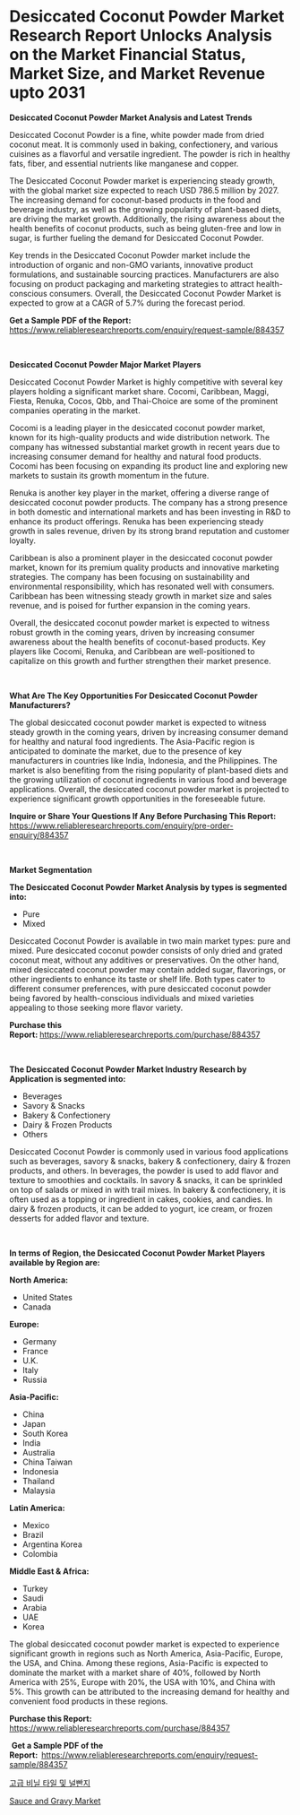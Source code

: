 <p><h1>Desiccated Coconut Powder Market Research Report Unlocks Analysis on the Market Financial Status, Market Size, and Market Revenue upto 2031</h1></p><p><strong>Desiccated Coconut Powder Market Analysis and Latest Trends</strong></p>
<p><p>Desiccated Coconut Powder is a fine, white powder made from dried coconut meat. It is commonly used in baking, confectionery, and various cuisines as a flavorful and versatile ingredient. The powder is rich in healthy fats, fiber, and essential nutrients like manganese and copper.</p><p>The Desiccated Coconut Powder market is experiencing steady growth, with the global market size expected to reach USD 786.5 million by 2027. The increasing demand for coconut-based products in the food and beverage industry, as well as the growing popularity of plant-based diets, are driving the market growth. Additionally, the rising awareness about the health benefits of coconut products, such as being gluten-free and low in sugar, is further fueling the demand for Desiccated Coconut Powder.</p><p>Key trends in the Desiccated Coconut Powder market include the introduction of organic and non-GMO variants, innovative product formulations, and sustainable sourcing practices. Manufacturers are also focusing on product packaging and marketing strategies to attract health-conscious consumers. Overall, the Desiccated Coconut Powder Market is expected to grow at a CAGR of 5.7% during the forecast period.</p></p>
<p><strong>Get a Sample PDF of the Report:&nbsp;</strong> <a href="https://www.reliableresearchreports.com/enquiry/request-sample/884357">https://www.reliableresearchreports.com/enquiry/request-sample/884357</a></p>
<p>&nbsp;</p>
<p><strong>Desiccated Coconut Powder Major Market Players</strong></p>
<p><p>Desiccated Coconut Powder Market is highly competitive with several key players holding a significant market share. Cocomi, Caribbean, Maggi, Fiesta, Renuka, Cocos, Qbb, and Thai-Choice are some of the prominent companies operating in the market.</p><p>Cocomi is a leading player in the desiccated coconut powder market, known for its high-quality products and wide distribution network. The company has witnessed substantial market growth in recent years due to increasing consumer demand for healthy and natural food products. Cocomi has been focusing on expanding its product line and exploring new markets to sustain its growth momentum in the future.</p><p>Renuka is another key player in the market, offering a diverse range of desiccated coconut powder products. The company has a strong presence in both domestic and international markets and has been investing in R&D to enhance its product offerings. Renuka has been experiencing steady growth in sales revenue, driven by its strong brand reputation and customer loyalty.</p><p>Caribbean is also a prominent player in the desiccated coconut powder market, known for its premium quality products and innovative marketing strategies. The company has been focusing on sustainability and environmental responsibility, which has resonated well with consumers. Caribbean has been witnessing steady growth in market size and sales revenue, and is poised for further expansion in the coming years.</p><p>Overall, the desiccated coconut powder market is expected to witness robust growth in the coming years, driven by increasing consumer awareness about the health benefits of coconut-based products. Key players like Cocomi, Renuka, and Caribbean are well-positioned to capitalize on this growth and further strengthen their market presence.</p></p>
<p>&nbsp;</p>
<p><strong>What Are The Key Opportunities For Desiccated Coconut Powder Manufacturers?</strong></p>
<p><p>The global desiccated coconut powder market is expected to witness steady growth in the coming years, driven by increasing consumer demand for healthy and natural food ingredients. The Asia-Pacific region is anticipated to dominate the market, due to the presence of key manufacturers in countries like India, Indonesia, and the Philippines. The market is also benefiting from the rising popularity of plant-based diets and the growing utilization of coconut ingredients in various food and beverage applications. Overall, the desiccated coconut powder market is projected to experience significant growth opportunities in the foreseeable future.</p></p>
<p><strong>Inquire or Share Your Questions If Any Before Purchasing This Report:</strong> <a href="https://www.reliableresearchreports.com/enquiry/pre-order-enquiry/884357">https://www.reliableresearchreports.com/enquiry/pre-order-enquiry/884357</a></p>
<p>&nbsp;</p>
<p><strong>Market Segmentation</strong></p>
<p><strong>The Desiccated Coconut Powder Market Analysis by types is segmented into:</strong></p>
<p><ul><li>Pure</li><li>Mixed</li></ul></p>
<p><p>Desiccated Coconut Powder is available in two main market types: pure and mixed. Pure desiccated coconut powder consists of only dried and grated coconut meat, without any additives or preservatives. On the other hand, mixed desiccated coconut powder may contain added sugar, flavorings, or other ingredients to enhance its taste or shelf life. Both types cater to different consumer preferences, with pure desiccated coconut powder being favored by health-conscious individuals and mixed varieties appealing to those seeking more flavor variety.</p></p>
<p><strong>Purchase this Report:&nbsp;</strong><a href="https://www.reliableresearchreports.com/purchase/884357">https://www.reliableresearchreports.com/purchase/884357</a></p>
<p>&nbsp;</p>
<p><strong>The Desiccated Coconut Powder Market Industry Research by Application is segmented into:</strong></p>
<p><ul><li>Beverages</li><li>Savory & Snacks</li><li>Bakery & Confectionery</li><li>Dairy & Frozen Products</li><li>Others</li></ul></p>
<p><p>Desiccated Coconut Powder is commonly used in various food applications such as beverages, savory & snacks, bakery & confectionery, dairy & frozen products, and others. In beverages, the powder is used to add flavor and texture to smoothies and cocktails. In savory & snacks, it can be sprinkled on top of salads or mixed in with trail mixes. In bakery & confectionery, it is often used as a topping or ingredient in cakes, cookies, and candies. In dairy & frozen products, it can be added to yogurt, ice cream, or frozen desserts for added flavor and texture.</p></p>
<p>&nbsp;</p>
<p><strong>In terms of Region, the Desiccated Coconut Powder Market Players available by Region are:</strong></p>
<p>
    <p> <strong> North America: </strong>
        <ul>
            <li>United States</li>
            <li>Canada</li>
        </ul>
        </p> 
    <p> <strong> Europe: </strong>
        <ul>
            <li>Germany</li>
            <li>France</li>
            <li>U.K.</li>
            <li>Italy</li>
            <li>Russia</li>
        </ul>
        </p> 
    <p> <strong> Asia-Pacific: </strong>
        <ul>
            <li>China</li>
            <li>Japan</li>
            <li>South Korea</li>
            <li>India</li>
            <li>Australia</li>
            <li>China Taiwan</li>
            <li>Indonesia</li>
            <li>Thailand</li>
            <li>Malaysia</li>
        </ul>
        </p> 
    <p> <strong> Latin America: </strong>
        <ul>
            <li>Mexico</li>
            <li>Brazil</li>
            <li>Argentina Korea</li>
            <li>Colombia</li>
        </ul>
        </p> 
    <p> <strong> Middle East & Africa: </strong>
        <ul>
            <li>Turkey</li>
            <li>Saudi</li>
            <li>Arabia</li>
            <li>UAE</li>
            <li>Korea</li>
        </ul>
    </p>
    </p>
<p><p>The global desiccated coconut powder market is expected to experience significant growth in regions such as North America, Asia-Pacific, Europe, the USA, and China. Among these regions, Asia-Pacific is expected to dominate the market with a market share of 40%, followed by North America with 25%, Europe with 20%, the USA with 10%, and China with 5%. This growth can be attributed to the increasing demand for healthy and convenient food products in these regions.</p></p>
<p><strong>Purchase this Report: </strong><a href="https://www.reliableresearchreports.com/purchase/884357">https://www.reliableresearchreports.com/purchase/884357</a></p>
<p>&nbsp;<strong>Get a Sample PDF of the Report:&nbsp;&nbsp;</strong><a href="https://www.reliableresearchreports.com/enquiry/request-sample/884357">https://www.reliableresearchreports.com/enquiry/request-sample/884357</a></p>
<p><strong></strong></p>
<p><p><a href="https://github.com/vdhdwjyp90142/Market-Research-Report-List-1/blob/main/559776816187.md">고급 비닐 타일 및 널빤지</a></p><p><a href="https://github.com/lbird53714/Market-Research-Report-List-4/blob/main/sauce-and-gravy-market.md">Sauce and Gravy Market</a></p></p>